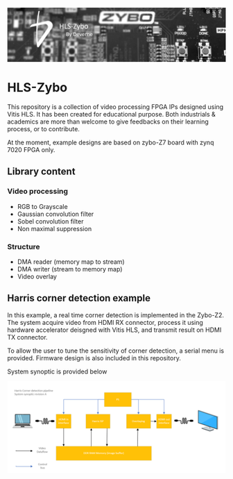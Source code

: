 <p align="center"><img src="./doc/banner.png"></p>

# HLS-Zybo
This repository is a collection of video processing FPGA IPs designed using Vitis HLS. It has been created for educational purpose. Both industrials & academics are more than welcome to give feedbacks on their learning process, or to contribute. 

At the moment, example designs are based on zybo-Z7 board with zynq 7020 FPGA only. 

## Library content

### Video processing
- RGB to Grayscale
- Gaussian convolution filter
- Sobel convolution filter
- Non maximal suppression

### Structure
- DMA reader (memory map to stream)
- DMA writer (stream to memory map)
- Video overlay


## Harris corner detection example

In this example, a real time corner detection is implemented in the Zybo-Z2. The system acquire video from HDMI RX connector, process it using hardware accelerator deisgned with Vitis HLS, and transmit result on HDMI TX connector.

To allow the user to tune the sensitivity of corner detection, a serial menu is provided. Firmware design is also included in this repository. 

System synoptic is provided below

<p align="center"><img src="./doc/harris_ISP_synoptic.png"></p>

